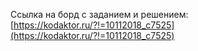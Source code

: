 Ссылка на борд с заданием и решением: [https://kodaktor.ru/?!=10112018_c7525](https://kodaktor.ru/?!=10112018_c7525)
